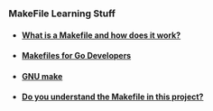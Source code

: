 ### MakeFile Learning Stuff

* #### [What is a Makefile and how does it work?][1]
* #### [Makefiles for Go Developers][2]
* #### [GNU make][3]
* #### [Do you understand the Makefile in this project?][4]

[1]:https://opensource.com/article/18/8/what-how-makefile "What is a Makefile and how does it work?"
[2]:https://tutorialedge.net/golang/makefiles-for-go-developers/ "Makefiles for Go Developers"
[3]:https://www.gnu.org/software/make/manual/html_node/index.html "GNU make"
[4]:https://github.com/thockin/go-build-template/blob/master/Makefile "Do you understand the Makefile in this project?"
